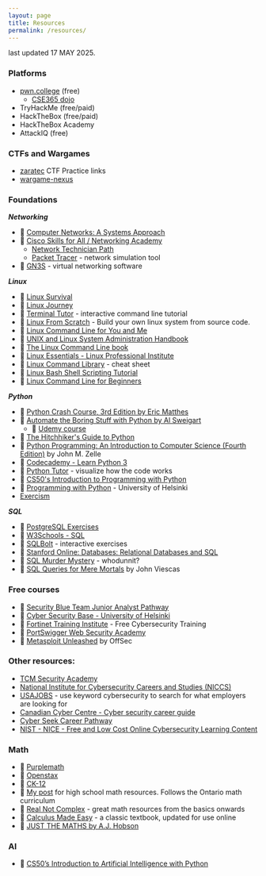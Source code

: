 ```yaml
---
layout: page
title: Resources
permalink: /resources/
---
```

last updated 17 MAY 2025.

### Platforms
- [pwn.college](https://pwn.college/) (free)
    - [CSE365 dojo](https://pwn.college/cse365-s2025/)
- TryHackMe (free/paid)
- HackTheBox (free/paid)
- HackTheBox Academy
- AttackIQ (free)

### CTFs and Wargames
- [zaratec](https://zaratec.io/ctf-practice/) CTF Practice links
- [wargame-nexus](https://github.com/zardus/wargame-nexus)

### Foundations
***Networking***
- 📖 [Computer Networks: A Systems Approach](https://book.systemsapproach.org/index.html)
- 🏫 [Cisco Skills for All / Networking Academy](https://www.netacad.com/)  
    - [Network Technician Path](https://skillsforall.com/career-path/network-technician?courseLang=en-US)
    - [Packet Tracer](https://www.netacad.com/courses/packet-tracer) - network simulation tool
- 🧰 [GN3S](https://www.gns3.com/software) - virtual networking software 
    
***Linux***
- 🏫 [Linux Survival](https://linuxsurvival.com/)
- 🏫 [Linux Journey](https://linuxjourney.com/)
- 🏫 [Terminal Tutor](https://www.terminaltutor.com/) - interactive command line tutorial
- 🏫 [Linux From Scratch](https://www.linuxfromscratch.org/) - Build your own linux system from source code.
- 📖 [Linux Command Line for You and Me](https://lym.readthedocs.io/en/latest/)
- 📖 [UNIX and Linux System Administration Handbook](https://www.admin.com/)
- 📖 [The Linux Command Line book](https://linuxcommand.org/tlcl.php)
- 📖 [Linux Essentials - Linux Professional Institute](https://learning.lpi.org/en/learning-materials/010-160/)
- 📖 [Linux Command Library](https://linuxcommandlibrary.com/) - cheat sheet
- 📖 [Linux Bash Shell Scripting Tutorial](https://bash.cyberciti.biz/guide/Main_Page)
- 📖 [Linux Command Line for Beginners](https://prep.fullstackacademy.com/)

***Python***
- 📖 [Python Crash Course, 3rd Edition by Eric Matthes](https://nostarch.com/python-crash-course-3rd-edition)
- 📖 [Automate the Boring Stuff with Python by Al Sweigart](https://automatetheboringstuff.com/)
    - 🏫 [Udemy course](https://www.udemy.com/course/automate)
- 📖 [The Hitchhiker's Guide to Python](https://docs.python-guide.org/)
- 📖 [Python Programming: An Introduction to Computer Science (Fourth Edition)](https://fbeedle.com/our-books/33-python-programming-an-introduction-to-computer-science-3rd-ed-9781590282977.html) by John M. Zelle
- 🏫 [Codecademy - Learn Python 3](https://www.codecademy.com/learn/learn-python-3)
- 🏫 [Python Tutor](https://pythontutor.com/visualize.html#mode=edit) - visualize how the code works
- 🏫 [CS50's Introduction to Programming with Python](https://cs50.harvard.edu/python/2022/)
- 🏫 [Programming with Python](https://programming-25.mooc.fi/) - University of Helsinki
-  [Exercism](https://exercism.org/)

***SQL***
- 🏫 [PostgreSQL Exercises](https://pgexercises.com/)
- 🏫 [W3Schools - SQL](https://www.w3schools.com/sql/default.asp)
- 🏫 [SQLBolt](https://sqlbolt.com/) - interactive exercises
- 🏫 [Stanford Online: Databases: Relational Databases and SQL](https://online.stanford.edu/courses/soe-ydatabases0005-databases-relational-databases-and-sql)
- 🏫 [SQL Murder Mystery](https://mystery.knightlab.com/) - whodunnit?
- 📖 [SQL Queries for Mere Mortals](https://www.oreilly.com/library/view/sql-queries-for/9780134858432/) by John Viescas

### Free courses
- 🏫 [Security Blue Team Junior Analyst Pathway](https://www.securityblue.team/courses/blue-team-junior-analyst-pathway-bundle)
- 🏫 [Cyber Security Base - University of Helsinki](https://cybersecuritybase.mooc.fi/)
- 🏫 [Fortinet Training Institute](https://training.fortinet.com/) - Free Cybersecurity Training
- 🏫 [PortSwigger Web Security Academy](https://portswigger.net/web-security)
- 🏫 [Metasploit Unleashed](https://www.offsec.com/metasploit-unleashed/) by OffSec

### Other resources:
- [TCM Security Academy](https://academy.tcm-sec.com/)
- [National Institute for Cybersecurity Careers and Studies (NICCS)](https://niccs.cisa.gov/cybersecurity-career-resources/additional-resources)
- [USAJOBS](https://www.usajobs.gov/) - use keyword cybersecurity to search for what employers are looking for
- [Canadian Cyber Centre - Cyber security career guide](https://www.cyber.gc.ca/en/guidance/cyber-security-career-guide)
- [Cyber Seek Career Pathway](https://www.cyberseek.org/pathway.html)
- [NIST - NICE - Free and Low Cost Online Cybersecurity Learning Content](https://www.nist.gov/itl/applied-cybersecurity/nice/resources/online-learning-content)

### Math
- 📖 [Purplemath](https://www.purplemath.com/index.htm)
- 📖 [Openstax](https://openstax.org/)
- 📖 [CK-12](https://www.ck12.org/student/)
- 📖 [My post](https://1dgk.github.io/2024/12/17/high-school-math.html) for high school math resources. Follows the Ontario math curriculum
- 📖 [Real Not Complex](https://realnotcomplex.com/) - great math resources from the basics onwards
- 📖 [Calculus Made Easy](https://calculusmadeeasy.org/) - a classic textbook, updated for use online
- 📖 [JUST THE MATHS by A.J. Hobson](https://www.mathcentre.ac.uk/resources/uploaded/hobsonajjustthemaths20021296smcetp.pdf)

### AI
- 🏫 [CS50’s Introduction to Artificial Intelligence with Python](https://cs50.harvard.edu/ai/2024/)
